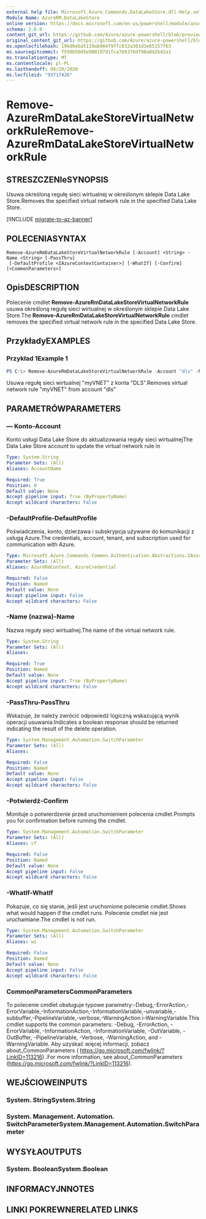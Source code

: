 ```yaml
---
external help file: Microsoft.Azure.Commands.DataLakeStore.dll-Help.xml
Module Name: AzureRM.DataLakeStore
online version: https://docs.microsoft.com/en-us/powershell/module/azurerm.datalakestore/remove-azurermdatalakestorevirtualnetworkrule
schema: 2.0.0
content_git_url: https://github.com/Azure/azure-powershell/blob/preview/src/ResourceManager/DataLakeStore/Commands.DataLakeStore/help/Remove-AzureRmDataLakeStoreVirtualNetworkRule.md
original_content_git_url: https://github.com/Azure/azure-powershell/blob/preview/src/ResourceManager/DataLakeStore/Commands.DataLakeStore/help/Remove-AzureRmDataLakeStoreVirtualNetworkRule.md
ms.openlocfilehash: 196d0eba5119ab984f9ffc632a301d3e65157f63
ms.sourcegitcommit: f599b50d5e980197d1fca769378df90a842b42a1
ms.translationtype: MT
ms.contentlocale: pl-PL
ms.lasthandoff: 08/20/2020
ms.locfileid: "93717426"
---
```

# <span data-ttu-id="aa562-101">Remove-AzureRmDataLakeStoreVirtualNetworkRule</span><span class="sxs-lookup"><span data-stu-id="aa562-101">Remove-AzureRmDataLakeStoreVirtualNetworkRule</span></span>

## <span data-ttu-id="aa562-102">STRESZCZENIe</span><span class="sxs-lookup"><span data-stu-id="aa562-102">SYNOPSIS</span></span>
<span data-ttu-id="aa562-103">Usuwa określoną regułę sieci wirtualnej w określonym sklepie Data Lake Store.</span><span class="sxs-lookup"><span data-stu-id="aa562-103">Removes the specified virtual network rule in the specified Data Lake Store.</span></span>

[!INCLUDE [migrate-to-az-banner](../../includes/migrate-to-az-banner.md)]

## <span data-ttu-id="aa562-104">POLECENIA</span><span class="sxs-lookup"><span data-stu-id="aa562-104">SYNTAX</span></span>

```
Remove-AzureRmDataLakeStoreVirtualNetworkRule [-Account] <String> -Name <String> [-PassThru]
 [-DefaultProfile <IAzureContextContainer>] [-WhatIf] [-Confirm] [<CommonParameters>]
```

## <span data-ttu-id="aa562-105">Opis</span><span class="sxs-lookup"><span data-stu-id="aa562-105">DESCRIPTION</span></span>
<span data-ttu-id="aa562-106">Polecenie cmdlet **Remove-AzureRmDataLakeStoreVirtualNetworkRule** usuwa określoną regułę sieci wirtualnej w określonym sklepie Data Lake Store.</span><span class="sxs-lookup"><span data-stu-id="aa562-106">The **Remove-AzureRmDataLakeStoreVirtualNetworkRule** cmdlet removes the specified virtual network rule in the specified Data Lake Store.</span></span>

## <span data-ttu-id="aa562-107">Przykłady</span><span class="sxs-lookup"><span data-stu-id="aa562-107">EXAMPLES</span></span>

### <span data-ttu-id="aa562-108">Przykład 1</span><span class="sxs-lookup"><span data-stu-id="aa562-108">Example 1</span></span>
```powershell
PS C:\> Remove-AzureRmDataLakeStoreVirtualNetworkRule -Account "dls" -Name "myVNET"
```

<span data-ttu-id="aa562-109">Usuwa regułę sieci wirtualnej "myVNET" z konta "DLS".</span><span class="sxs-lookup"><span data-stu-id="aa562-109">Removes virtual network rule "myVNET" from account "dls"</span></span>

## <span data-ttu-id="aa562-110">PARAMETRÓW</span><span class="sxs-lookup"><span data-stu-id="aa562-110">PARAMETERS</span></span>

### <span data-ttu-id="aa562-111">— Konto</span><span class="sxs-lookup"><span data-stu-id="aa562-111">-Account</span></span>
<span data-ttu-id="aa562-112">Konto usługi Data Lake Store do aktualizowania reguły sieci wirtualnej</span><span class="sxs-lookup"><span data-stu-id="aa562-112">The Data Lake Store account to update the virtual network rule in</span></span>

```yaml
Type: System.String
Parameter Sets: (All)
Aliases: AccountName

Required: True
Position: 0
Default value: None
Accept pipeline input: True (ByPropertyName)
Accept wildcard characters: False
```

### <span data-ttu-id="aa562-113">-DefaultProfile</span><span class="sxs-lookup"><span data-stu-id="aa562-113">-DefaultProfile</span></span>
<span data-ttu-id="aa562-114">Poświadczenia, konto, dzierżawa i subskrypcja używane do komunikacji z usługą Azure.</span><span class="sxs-lookup"><span data-stu-id="aa562-114">The credentials, account, tenant, and subscription used for communication with Azure.</span></span>

```yaml
Type: Microsoft.Azure.Commands.Common.Authentication.Abstractions.IAzureContextContainer
Parameter Sets: (All)
Aliases: AzureRmContext, AzureCredential

Required: False
Position: Named
Default value: None
Accept pipeline input: False
Accept wildcard characters: False
```

### <span data-ttu-id="aa562-115">-Name (nazwa)</span><span class="sxs-lookup"><span data-stu-id="aa562-115">-Name</span></span>
<span data-ttu-id="aa562-116">Nazwa reguły sieci wirtualnej.</span><span class="sxs-lookup"><span data-stu-id="aa562-116">The name of the virtual network rule.</span></span>

```yaml
Type: System.String
Parameter Sets: (All)
Aliases:

Required: True
Position: Named
Default value: None
Accept pipeline input: True (ByPropertyName)
Accept wildcard characters: False
```

### <span data-ttu-id="aa562-117">-PassThru</span><span class="sxs-lookup"><span data-stu-id="aa562-117">-PassThru</span></span>
<span data-ttu-id="aa562-118">Wskazuje, że należy zwrócić odpowiedź logiczną wskazującą wynik operacji usuwania.</span><span class="sxs-lookup"><span data-stu-id="aa562-118">Indicates a boolean response should be returned indicating the result of the delete operation.</span></span>

```yaml
Type: System.Management.Automation.SwitchParameter
Parameter Sets: (All)
Aliases:

Required: False
Position: Named
Default value: None
Accept pipeline input: False
Accept wildcard characters: False
```

### <span data-ttu-id="aa562-119">-Potwierdź</span><span class="sxs-lookup"><span data-stu-id="aa562-119">-Confirm</span></span>
<span data-ttu-id="aa562-120">Monituje o potwierdzenie przed uruchomieniem polecenia cmdlet.</span><span class="sxs-lookup"><span data-stu-id="aa562-120">Prompts you for confirmation before running the cmdlet.</span></span>

```yaml
Type: System.Management.Automation.SwitchParameter
Parameter Sets: (All)
Aliases: cf

Required: False
Position: Named
Default value: None
Accept pipeline input: False
Accept wildcard characters: False
```

### <span data-ttu-id="aa562-121">-WhatIf</span><span class="sxs-lookup"><span data-stu-id="aa562-121">-WhatIf</span></span>
<span data-ttu-id="aa562-122">Pokazuje, co się stanie, jeśli jest uruchomione polecenie cmdlet.</span><span class="sxs-lookup"><span data-stu-id="aa562-122">Shows what would happen if the cmdlet runs.</span></span>
<span data-ttu-id="aa562-123">Polecenie cmdlet nie jest uruchamiane.</span><span class="sxs-lookup"><span data-stu-id="aa562-123">The cmdlet is not run.</span></span>

```yaml
Type: System.Management.Automation.SwitchParameter
Parameter Sets: (All)
Aliases: wi

Required: False
Position: Named
Default value: None
Accept pipeline input: False
Accept wildcard characters: False
```

### <span data-ttu-id="aa562-124">CommonParameters</span><span class="sxs-lookup"><span data-stu-id="aa562-124">CommonParameters</span></span>
<span data-ttu-id="aa562-125">To polecenie cmdlet obsługuje typowe parametry:-Debug,-ErrorAction,-ErrorVariable,-InformationAction,-InformationVariable,-unvariable,-subbuffer,-PipelineVariable,-verbose,-WarningAction i-WarningVariable.</span><span class="sxs-lookup"><span data-stu-id="aa562-125">This cmdlet supports the common parameters: -Debug, -ErrorAction, -ErrorVariable, -InformationAction, -InformationVariable, -OutVariable, -OutBuffer, -PipelineVariable, -Verbose, -WarningAction, and -WarningVariable.</span></span> <span data-ttu-id="aa562-126">Aby uzyskać więcej informacji, zobacz about_CommonParameters ( https://go.microsoft.com/fwlink/?LinkID=113216) .</span><span class="sxs-lookup"><span data-stu-id="aa562-126">For more information, see about_CommonParameters (https://go.microsoft.com/fwlink/?LinkID=113216).</span></span>

## <span data-ttu-id="aa562-127">WEJŚCIOWE</span><span class="sxs-lookup"><span data-stu-id="aa562-127">INPUTS</span></span>

### <span data-ttu-id="aa562-128">System. String</span><span class="sxs-lookup"><span data-stu-id="aa562-128">System.String</span></span>

### <span data-ttu-id="aa562-129">System. Management. Automation. SwitchParameter</span><span class="sxs-lookup"><span data-stu-id="aa562-129">System.Management.Automation.SwitchParameter</span></span>

## <span data-ttu-id="aa562-130">WYSYŁA</span><span class="sxs-lookup"><span data-stu-id="aa562-130">OUTPUTS</span></span>

### <span data-ttu-id="aa562-131">System. Boolean</span><span class="sxs-lookup"><span data-stu-id="aa562-131">System.Boolean</span></span>

## <span data-ttu-id="aa562-132">INFORMACYJN</span><span class="sxs-lookup"><span data-stu-id="aa562-132">NOTES</span></span>

## <span data-ttu-id="aa562-133">LINKI POKREWNE</span><span class="sxs-lookup"><span data-stu-id="aa562-133">RELATED LINKS</span></span>
